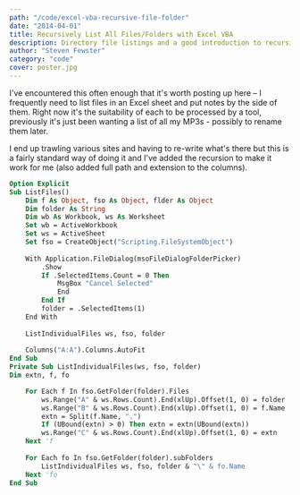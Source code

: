 ```yaml
---
path: "/code/excel-vba-recursive-file-folder"
date: "2014-04-01"
title: Recursively List All Files/Folders with Excel VBA
description: Directory file listings and a good introduction to recursion use case for newbies
author: "Steven Fewster"
category: "code"
cover: poster.jpg
---
```


I've encountered this often enough that it's worth posting up here &#8211; I frequently need to list files in an Excel sheet and put notes by the side of them. Right now it's the suitability of each to be processed by a tool, previously it's just been wanting a list of all my MP3s - possibly to rename them later.

I end up trawling various sites and having to re-write what's there but this is a fairly standard way of doing it and I've added the recursion to make it work for me (also added full path and extension to the columns).

```vb
Option Explicit
Sub ListFiles()
    Dim f As Object, fso As Object, flder As Object
    Dim folder As String
    Dim wb As Workbook, ws As Worksheet
    Set wb = ActiveWorkbook
    Set ws = ActiveSheet
    Set fso = CreateObject("Scripting.FileSystemObject")
    
    With Application.FileDialog(msoFileDialogFolderPicker)
        .Show
        If .SelectedItems.Count = 0 Then
            MsgBox "Cancel Selected"
            End
        End If
        folder = .SelectedItems(1)
    End With
    
    ListIndividualFiles ws, fso, folder
    
    Columns("A:A").Columns.AutoFit
End Sub
Private Sub ListIndividualFiles(ws, fso, folder)
Dim extn, f, fo

    For Each f In fso.GetFolder(folder).Files
        ws.Range("A" & ws.Rows.Count).End(xlUp).Offset(1, 0) = folder
        ws.Range("B" & ws.Rows.Count).End(xlUp).Offset(1, 0) = f.Name
        extn = Split(f.Name, ".")
        If (UBound(extn) > 0) Then extn = extn(UBound(extn))
        ws.Range("C" & ws.Rows.Count).End(xlUp).Offset(1, 0) = extn
    Next 'f
    
    For Each fo In fso.GetFolder(folder).subFolders
        ListIndividualFiles ws, fso, folder & "\" & fo.Name
    Next 'fo
End Sub
```
